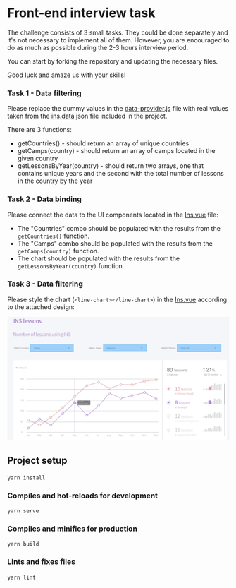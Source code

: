 # Front-end interview task

The challenge consists of 3 small tasks.
They could be done separately and it's not necessary to implement all of them.
However, you are encouraged to do as much as possible during the 2-3 hours interview period.

You can start by forking the repository and updating the necessary files. 

Good luck and amaze us with your skills!

### Task 1 - Data filtering

Please replace the dummy values in the [data-provider.js](https://github.com/alice-si/front-end-interview/blob/main/src/data/data-provider.js) file with real values taken from the [ins.data](https://github.com/alice-si/front-end-interview/blob/main/src/data/ins-data.json) json file included in the project.

There are 3 functions:
* getCountries() -  should return an array of unique countries
* getCamps(country) -  should return an array of camps located in the given country
* getLessonsByYear(country) -  should return two arrays, one that contains unique years and the second
 with the total number of lessons in the country by the year

### Task 2 - Data binding

Please connect the data to the UI components located in the [Ins.vue](https://github.com/alice-si/front-end-interview/blob/main/src/views/Ins.vue) file:
* The "Countries" combo should be populated with the results from the `getCountries()` function.
* The "Camps" combo should be populated with the results from the `getCamps(country)` function.
* The chart should be populated with the results from the `getLessonsByYear(country)` function.


### Task 3 - Data filtering

Please style the chart (`<line-chart></line-chart>`) in the [Ins.vue](https://github.com/alice-si/front-end-interview/blob/main/src/views/Ins.vue) according to the attached design:

![design](https://github.com/alice-si/front-end-interview/blob/main/public/ins-chart-design.png)



## Project setup
```
yarn install
```

### Compiles and hot-reloads for development
```
yarn serve
```

### Compiles and minifies for production
```
yarn build
```

### Lints and fixes files
```
yarn lint
```

